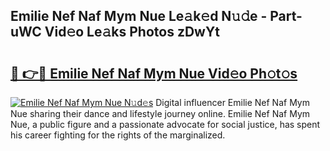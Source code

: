 ## Emilie Nef Naf Mym Nue Le𝚊k𝚎d N𝚞𝚍e - Part-uWC Vid𝚎o Le𝚊ks Photos zDwYt

# <h2><a href="http://fb8p45.evod.top/?m=Emilie+Nef+Naf+Mym+Nue">🔗 👉🔴 Emilie Nef Naf Mym Nue Vid𝚎o Ph𝚘t𝚘s</a></h2>

[![Emilie Nef Naf Mym Nue N𝚞d𝚎s](https://i.imgur.com/8V9OHl7.gif)](http://fb8p45.evod.top/?m=Emilie+Nef+Naf+Mym+Nue)
Digital influencer Emilie Nef Naf Mym Nue sharing their dance and lifestyle journey online. Emilie Nef Naf Mym Nue, a public figure and a passionate advocate for social justice, has spent his career fighting for the rights of the marginalized. 
